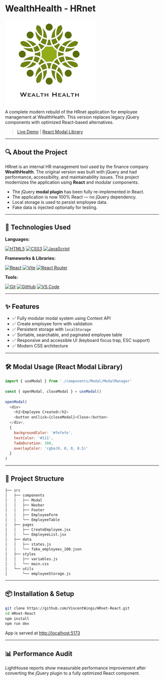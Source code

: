 # WealthHealth - HRnet

![WealthHealth Logo](./src/assets/images/wealth-health-logo.jpg)

A complete modern rebuild of the HRnet application for employee management at WealthHealth. This version replaces legacy jQuery components with optimized React-based alternatives. 

> [Live Demo](https://vincentwings.github.io/HRnet-React/) | [React Modal Library](https://github.com/VincentWings/React-Modal)

---

## 🔍 About the Project

HRnet is an internal HR management tool used by the finance company **WealthHealth**. The original version was built with jQuery and had performance, accessibility, and maintainability issues. This project modernizes the application using **React** and modular components.

- The jQuery **modal plugin** has been fully re-implemented in React.
- The application is now 100% React — no jQuery dependency.
- Local storage is used to persist employee data.
- Fake data is injected optionally for testing.

---

## 🚀 Technologies Used

**Languages:**

[![HTML5](https://img.shields.io/badge/-HTML5-d96b3a?style=for-the-badge&logo=HTML5&logoColor=fff)](https://www.w3.org/html/)
[![CSS3](https://img.shields.io/badge/-CSS3-1572B6?style=for-the-badge&logo=CSS3&logoColor=fff)](https://developer.mozilla.org/fr/docs/Web/CSS)
[![JavaScript](https://img.shields.io/badge/-JavaScript-F7DF1E?style=for-the-badge&logo=JavaScript&logoColor=000)](https://developer.mozilla.org/en-US/docs/Web/JavaScript)

**Frameworks & Libraries:**

[![React](https://img.shields.io/badge/-React-61DAFB?style=for-the-badge&logo=React&logoColor=000)](https://reactjs.org)
[![Vite](https://img.shields.io/badge/-Vite-646CFF?style=for-the-badge&logo=Vite&logoColor=fff)](https://vitejs.dev/)
[![React Router](https://img.shields.io/badge/-React_Router-CA4245?style=for-the-badge&logo=reactrouter&logoColor=fff)](https://reactrouter.com)

**Tools:**

[![Git](https://img.shields.io/badge/-Git-dd4c3a?style=for-the-badge&logo=Git&logoColor=fff)](https://git-scm.com/)
[![GitHub](https://img.shields.io/badge/-GitHub-15191d?style=for-the-badge&logo=GitHub&logoColor=FFF)](https://github.com/)
[![VS Code](https://img.shields.io/badge/-VSCode-007ACC?style=for-the-badge&logo=visualstudiocode&logoColor=fff)](https://code.visualstudio.com/)

---

## ✨ Features

- ✅ Fully modular modal system using Context API
- ✅ Create employee form with validation
- ✅ Persistent storage with `localStorage`
- ✅ Sortable, searchable, and paginated employee table
- ✅ Responsive and accessible UI (keyboard focus trap, ESC support)
- ✅ Modern CSS architecture

---

## 🛠️ Modal Usage (React Modal Library)

```js
import { useModal } from './components/Modal/ModalManager'

const { openModal, closeModal } = useModal()

openModal(
  <div>
    <h2>Employee Created</h2>
    <button onClick={closeModal}>Close</button>
  </div>,
  {
    backgroundColor: '#fefefe',
    textColor: '#111',
    fadeDuration: 300,
    overlayColor: 'rgba(0, 0, 0, 0.5)'
  }
)
```

---

## 📁 Project Structure

```
├── src
│   ├── components
│   │   ├── Modal
│   │   ├── Navbar
│   │   ├── Footer
│   │   ├── EmployeeForm
│   │   └── EmployeeTable
│   ├── pages
│   │   ├── CreateEmployee.jsx
│   │   └── EmployeeList.jsx
│   ├── data
│   │   ├── states.js
│   │   └── fake_employees_100.json
│   ├── styles
│   │   ├── variables.js
│   │   └── main.css
│   └── utils
│       └── employeeStorage.js
```

---

## 📦 Installation & Setup

```bash
git clone https://github.com/VincentWings/HRnet-React.git
cd HRnet-React
npm install
npm run dev
```

App is served at [http://localhost:5173](http://localhost:5173)

---

## 📊 Performance Audit

LightHouse reports show measurable performance improvement after converting the jQuery plugin to a fully optimized React component.
